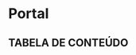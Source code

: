 <!-- TITLE -->
# Portal

<!-- TABLE OF CONTENTS -->
## TABELA DE CONTEÚDO

<!-- * [Vista por cima](#vista-por-cima) -->
